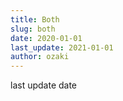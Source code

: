 ```yaml
---
title: Both
slug: both
date: 2020-01-01
last_update: 2021-01-01
author: ozaki
---
```


last update date
